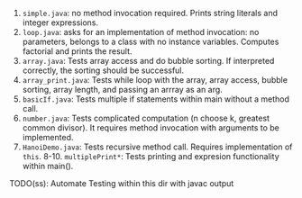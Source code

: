 1. `simple.java`: no method invocation required. Prints string literals and integer expressions.
2. `loop.java`: asks for an implementation of method invocation: no parameters, belongs to a class with no instance variables. Computes factorial and prints the result.
3. `array.java`: Tests array access and do bubble sorting. If interpreted correctly, the sorting should be successful.
4. `array_print.java`: Tests while loop with the array, array access, bubble sorting, array length, and passing an arrray as an arg. 
5. `basicIf.java`: Tests multiple if statements within main without a method call.
6. `number.java`: Tests complicated computation (n choose k, greatest common divisor). It requires method invocation with arguments to be implemented.
7. `HanoiDemo.java`: Tests recursive method call. Requires implementation of `this`. 
8-10. `multiplePrint*`: Tests printing and expresion functionality within main().

TODO(ss): Automate Testing within this dir with javac output
